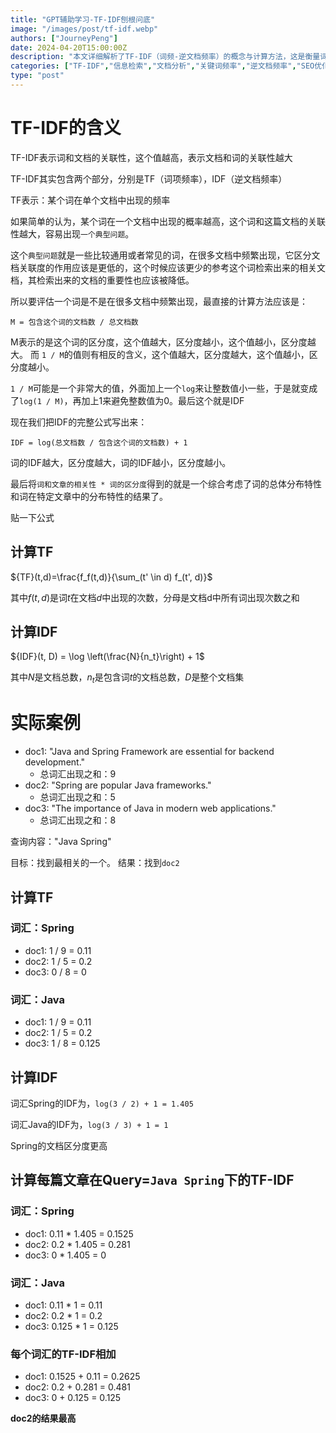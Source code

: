 ```yaml
---
title: "GPT辅助学习-TF-IDF刨根问底"
image: "/images/post/tf-idf.webp"
authors: ["JourneyPeng"]
date: 2024-04-20T15:00:00Z
description: "本文详细解析了TF-IDF（词频-逆文档频率）的概念与计算方法，这是衡量词语与文档关联性的重要指标。TF-IDF结合了两个核心指标：TF（词项频率）和IDF（逆文档频率）。文章首先介绍了这两个指标的定义和计算方法，然后通过实际案例展示了如何应用TF-IDF来确定特定查询下文档的相关性。通过提供公式和具体的计算实例，文章帮助读者理解每个指标对文档搜索和相关性评估的影响。"
categories: ["TF-IDF","信息检索","文档分析","关键词频率","逆文档频率","SEO优化","数据分析"]
type: "post"
---
```


# TF-IDF的含义
TF-IDF表示词和文档的关联性，这个值越高，表示文档和词的关联性越大

TF-IDF其实包含两个部分，分别是TF（词项频率），IDF（逆文档频率）

TF表示：某个词在单个文档中出现的频率

如果简单的认为，某个词在一个文档中出现的概率越高，这个词和这篇文档的关联性越大，容易出现`一个典型问题`。

这个`典型问题`就是一些比较通用或者常见的词，在很多文档中频繁出现，它区分文档关联度的作用应该是更低的，这个时候应该更少的参考这个词检索出来的相关文档，其检索出来的文档的重要性也应该被降低。

所以要评估一个词是不是在很多文档中频繁出现，最直接的计算方法应该是：

```code
M = 包含这个词的文档数 / 总文档数
```

M表示的是这个词的区分度，这个值越大，区分度越小，这个值越小，区分度越大。
而 `1 / M`的值则有相反的含义，这个值越大，区分度越大，这个值越小，区分度越小。

`1 / M`可能是一个非常大的值，外面加上一个`log`来让整数值小一些，于是就变成了`log(1 / M)`，再加上1来避免整数值为0。最后这个就是IDF

现在我们把IDF的完整公式写出来：

```
IDF = log(总文档数 / 包含这个词的文档数) + 1
```

词的IDF越大，区分度越大，词的IDF越小，区分度越小。

最后将`词和文章的相关性 * 词的区分度`得到的就是一个综合考虑了词的总体分布特性和词在特定文章中的分布特性的结果了。

贴一下公式
## 计算TF
${TF}(t,d)=\frac{f_f(t,d)}{\sum_(t' \in d) f_(t', d)}$

其中$f(t,d)$是词$t$在文档$d$中出现的次数，分母是文档d中所有词出现次数之和

## 计算IDF

${IDF}(t, D) = \log \left(\frac{N}{n_t}\right) + 1$

其中$N$是文档总数，$n_t$是包含词$t$的文档总数，$D$是整个文档集

# 实际案例
- doc1: "Java and Spring Framework are essential for backend development."
  - 总词汇出现之和：9
- doc2: "Spring are popular Java frameworks."
  - 总词汇出现之和：5
- doc3: "The importance of Java in modern web applications."
  - 总词汇出现之和：8

查询内容："Java Spring"

目标：找到最相关的一个。
结果：找到`doc2`

## 计算TF
### 词汇：Spring
- doc1: 1 / 9 = 0.11
- doc2: 1 / 5 = 0.2
- doc3: 0 / 8 = 0

### 词汇：Java
- doc1: 1 / 9 = 0.11
- doc2: 1 / 5 = 0.2
- doc3: 1 / 8 = 0.125

## 计算IDF
词汇Spring的IDF为，`log(3 / 2) + 1 = 1.405`

词汇Java的IDF为，`log(3 / 3) + 1 = 1`

Spring的文档区分度更高

## 计算每篇文章在Query=`Java Spring`下的TF-IDF
### 词汇：Spring
- doc1: 0.11 * 1.405 = 0.1525
- doc2: 0.2 * 1.405 = 0.281
- doc3: 0 * 1.405 = 0

### 词汇：Java
- doc1: 0.11 * 1 = 0.11
- doc2: 0.2 * 1 = 0.2
- doc3: 0.125 * 1 = 0.125

### 每个词汇的TF-IDF相加
- doc1: 0.1525 + 0.11 = 0.2625
- doc2: 0.2 + 0.281 = 0.481
- doc3: 0 + 0.125 = 0.125

**doc2的结果最高**